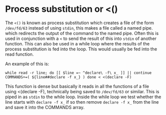 # Process substitution or <()

The `<()` is known as process substitution which creates a file of the
form `/dev/fd/63` instead of using `stdin`, this makes a file called a
named pipe. which redirects the output of the command to the named pipe.
Often this is used in conjunction with a `<` to send the result of this
into `stdin` of another function. This can also be used in a while loop
where the results of the process substitution is fed into the loop. This
would usually be fed into the read function.

An example of this is:

``
while read -r line; do
    [[ $line =~ ^declare\ -f\ x_ ]] || continue
    COMMANDS+=( ${line##declare -f x_} )
done < <(declare -F)
``

This function is dense but basically it reads in all the functions of a
file using <(declare -F), technically being saved to `/dev/fd/63` or
similar. This is piped in as `stdin` to the while loop.
Inside the while loop we test whether the line starts with `declare -f
x_` if so then remove `declare -f x_` from the line and save it into the
COMMANDS array. 

